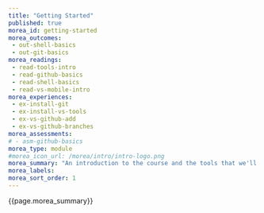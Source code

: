 ```yaml
---
title: "Getting Started"
published: true
morea_id: getting-started
morea_outcomes:
 - out-shell-basics
 - out-git-basics
morea_readings:
 - read-tools-intro
 - read-github-basics
 - read-shell-basics
 - read-vs-mobile-intro
morea_experiences:
 - ex-install-git
 - ex-install-vs-tools
 - ex-vs-github-add
 - ex-vs-github-branches
morea_assessments:
# - asm-github-basics
morea_type: module
#morea_icon_url: /morea/intro/intro-logo.png
morea_summary: "An introduction to the course and the tools that we'll be using."
morea_labels:
morea_sort_order: 1
---
```


{{page.morea_summary}}
